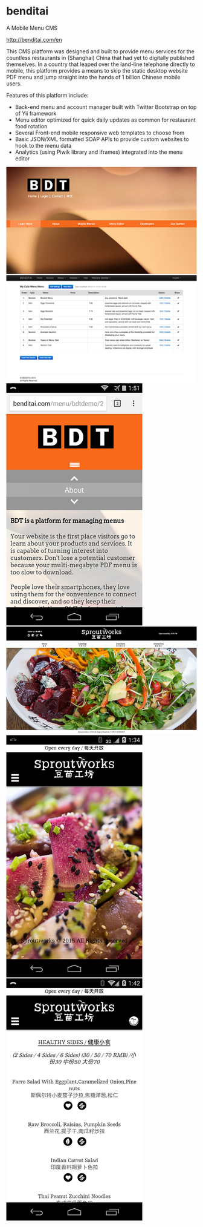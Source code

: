 # benditai
A Mobile Menu CMS

http://benditai.com/en

This CMS platform was designed and built to provide menu services for the countless restaurants in (Shanghai) China that had yet to digitally published themselves.  In a country that leaped over the land-line telephone directly to mobile, this platform provides a means to skip the static desktop website PDF menu and jump straight into the hands of 1 billion Chinese mobile users.

Features of this platform include:
* Back-end menu and account manager built with Twitter Bootstrap on top of Yii framework
* Menu editor optimized for quick daily updates as common for restaurant food rotation
* Several Front-end mobile responsive web templates to choose from
* Basic JSON/XML formatted SOAP APIs to provide custom websites to hook to the menu data
* Analytics (using Piwik library and iframes) integrated into the menu editor

![main](/screenshots/main.png)
![editor](/screenshots/editor.png)
![mobile](/screenshots/mobile.png)
![responsive web view](/screenshots/sproutworks_web.png)
![responsive mobile view](/screenshots/sproutworks_mobile.png)
![responsive mobile menu](/screenshots/sproutworks_menu.png)
